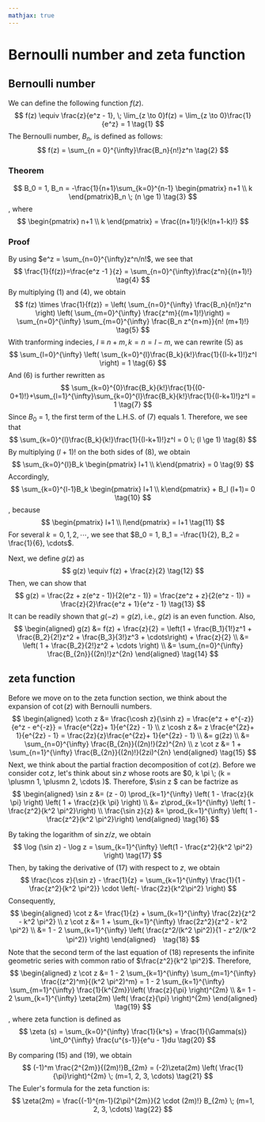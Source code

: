 ```yaml
---
mathjax: true
---
```


# Bernoulli number and zeta function

## Bernoulli number

We can define the following function $f(z)$.
$$
f(z) \equiv \frac{z}{e^z - 1}, \; \lim_{z \to 0}f(z) = \lim_{z \to 0}\frac{1}{e^z} = 1 \tag{1}
$$
The Bernoulli number, $B_n$, is defined as follows:
$$
f(z) = \sum_{n = 0}^{\infty}\frac{B_n}{n!}z^n \tag{2}
$$
### Theorem
$$
B_0 = 1, B_n = -\frac{1}{n+1}\sum_{k=0}^{n-1} \begin{pmatrix} n+1 \\ k \end{pmatrix}B_n \; (n \ge 1) \tag{3}
$$
, where
$$
\begin{pmatrix} n+1 \\ k \end{pmatrix} = \frac{(n+1)!}{k!(n+1-k)!}
$$

### Proof
By using $e^z = \sum_{n=0}^{\infty}z^n/n!$, we see that
$$
\frac{1}{f(z)}=\frac{e^z -1 }{z} = \sum_{n=0}^{\infty}\frac{z^n}{(n+1)!} \tag{4}
$$
By multiplying (1) and (4), we obtain
$$
f(z) \times \frac{1}{f(z)} = \left( \sum_{n=0}^{\infty} \frac{B_n}{n!}z^n \right) \left( \sum_{m=0}^{\infty} \frac{z^m}{(m+1)!}\right) = \sum_{n=0}^{\infty} \sum_{m=0}^{\infty} \frac{B_n z^{n+m}}{n! (m+1)!} \tag{5}
$$
With tranforming indecies, $l \equiv n+m, k = n = l - m$, we can rewrite (5) as
$$
\sum_{l=0}^{\infty} \left( \sum_{k=0}^{l}\frac{B_k}{k!}\frac{1}{(l-k+1)!}z^l \right) = 1 \tag{6}
$$
And (6) is further rewritten as
$$
\sum_{k=0}^{0}\frac{B_k}{k!}\frac{1}{(0-0+1)!}+\sum_{l=1}^{\infty}\sum_{k=0}^{l}\frac{B_k}{k!}\frac{1}{(l-k+1)!}z^l = 1 \tag{7}
$$
Since $B_0$ = 1, the first term of the L.H.S. of (7) equals 1. Therefore, we see that 
$$
\sum_{k=0}^{l}\frac{B_k}{k!}\frac{1}{(l-k+1)!}z^l = 0 \; (l \ge 1) \tag{8}
$$
By multiplying $(l+1)!$ on the both sides of (8), we obtain
$$
\sum_{k=0}^{l}B_k \begin{pmatrix} l+1 \\ k\end{pmatrix} = 0 \tag{9}
$$
Accordingly, 
$$
\sum_{k=0}^{l-1}B_k \begin{pmatrix} l+1 \\ k\end{pmatrix} + B_l (l+1)= 0 \tag{10}
$$
, because
$$
\begin{pmatrix} l+1 \\ l\end{pmatrix} = l+1 \tag{11}
$$
For several $k = 0, 1, 2, \cdots$, we see that $B_0 = 1, B_1 = -\frac{1}{2}, B_2 = \frac{1}{6}, \cdots$.

Next, we define $g(z)$ as
$$
g(z) \equiv f(z) + \frac{z}{2} \tag{12}
$$
Then, we can show that
$$
g(z) = \frac{2z + z(e^z - 1)}{2(e^z - 1)} = \frac{ze^z + z}{2(e^z - 1)} = \frac{z}{2}\frac{e^z + 1}{e^z - 1} \tag{13}
$$
It can be readily shown that $g(-z) = g(z)$, i.e., $g(z)$ is an even function. Also, 
$$
\begin{aligned}
g(z) &= f(z) + \frac{z}{2} = \left(1 + \frac{B_1}{1!}z^1 + \frac{B_2}{2!}z^2 + \frac{B_3}{3!}z^3 + \cdots\right) + \frac{z}{2} \\
&= \left( 1 + \frac{B_2}{2!}z^2 + \cdots \right) \\
&= \sum_{n=0}^{\infty} \frac{B_{2n}}{(2n)!}z^{2n}
\end{aligned} \tag{14}
$$

## zeta function
Before we move on to the zeta function section, we think about the expansion of $\cot(z)$ with Bernoulli numbers. 
$$
\begin{aligned}
\coth z &= \frac{\cosh z}{\sinh z} = \frac{e^z + e^{-z}}{e^z - e^{-z}} = \frac{e^{2z}+ 1}{e^{2z} - 1} \\
z \cosh z &= z \frac{e^{2z}+ 1}{e^{2z} - 1} = \frac{2z}{z}\frac{e^{2z}+ 1}{e^{2z} - 1} \\
&= g(2z) \\
&= \sum_{n=0}^{\infty} \frac{B_{2n}}{(2n)!}(2z)^{2n} \\
z \cot z &= 1 + \sum_{n=1}^{\infty} \frac{B_{2n}}{(2n)!}(2zi)^{2n}
\end{aligned} \tag{15}
$$
Next, we think about the partial fraction decomposition of $\cot(z)$. Before we consider $\cot z$, let's think about $\sin z$ whose roots are $0, k \pi \; (k = \plusmn 1, \plusmn 2, \cdots )$. Therefore, $\sin z $ can be factrize as 
$$
\begin{aligned}
\sin z &= (z - 0) \prod_{k=1}^{\infty} \left( 1 - \frac{z}{k \pi} \right) \left( 1 + \frac{z}{k \pi} \right) \\
&= z\prod_{k=1}^{\infty} \left( 1 - \frac{z^2}{k^2 \pi^2}\right) \\
\frac{\sin z}{z} &= \prod_{k=1}^{\infty} \left( 1 - \frac{z^2}{k^2 \pi^2}\right)
\end{aligned} \tag{16}
$$

By taking the logarithm of $\sin z / z$, we obtain
$$
\log (\sin z) - \log z = \sum_{k=1}^{\infty} \left(1 - \frac{z^2}{k^2 \pi^2} \right) \tag{17}
$$
Then, by taking the derivative of (17) with respect to $z$, we obtain
$$
\frac{\cos z}{\sin z} - \frac{1}{z} = \sum_{k=1}^{\infty} \frac{1}{1 - \frac{z^2}{k^2 \pi^2}} \cdot \left(- \frac{2z}{k^2\pi^2} \right)
$$
Consequently,
$$
\begin{aligned}
\cot z &= \frac{1}{z} + \sum_{k=1}^{\infty} \frac{2z}{z^2 - k^2 \pi^2} \\
z \cot z &= 1 + \sum_{k=1}^{\infty} \frac{2z^2}{z^2 - k^2 \pi^2} \\
&= 1 - 2 \sum_{k=1}^{\infty} \left( \frac{z^2/(k^2 \pi^2)}{1 - z^2/(k^2 \pi^2)} \right)
\end{aligned}　\tag{18}
$$
Note that the second term of the last equation of (18) represents the infinite geometric series with common ratio of $\frac{z^2}{k^2 \pi^2}$. Therefore,
$$
\begin{aligned}
z \cot z &= 1 - 2 \sum_{k=1}^{\infty} \sum_{m=1}^{\infty} \frac{(z^2)^m}{(k^2 \pi^2)^m} = 1 - 2 \sum_{k=1}^{\infty} \sum_{m=1}^{\infty} \frac{1}{k^{2m}}\left( \frac{z}{\pi} \right)^{2m} \\
&= 1 - 2 \sum_{k=1}^{\infty} \zeta(2m) \left( \frac{z}{\pi} \right)^{2m}
\end{aligned} \tag{19}
$$
, where zeta function is defined as
$$
\zeta (s) = \sum_{k=0}^{\infty} \frac{1}{k^s} = \frac{1}{\Gamma(s)} \int_0^{\infty} \frac{u^{s-1}}{e^u - 1}du \tag{20}
$$

By comparing (15) and (19), we obtain
$$
(-1)^m \frac{2^{2m}}{(2m)!}B_{2m} = (-2)\zeta(2m) \left( \frac{1}{\pi}\right)^{2m} \; (m=1, 2, 3, \cdots) \tag{21}
$$
The Euler's formula for the zeta function is:
$$
\zeta(2m) = \frac{(-1)^{m-1}(2\pi)^{2m}}{2 \cdot (2m)!} B_{2m} \; (m=1, 2, 3, \cdots) \tag{22}
$$ 
